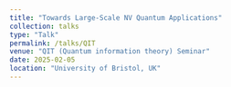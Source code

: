 ```yaml
---
title: "Towards Large-Scale NV Quantum Applications"
collection: talks
type: "Talk"
permalink: /talks/QIT
venue: "QIT (Quantum information theory) Seminar"
date: 2025-02-05
location: "University of Bristol, UK"
---
```


<!-- This is a description of your talk, which is a markdown files that can be all markdown-ified like any other post. Yay markdown! -->
